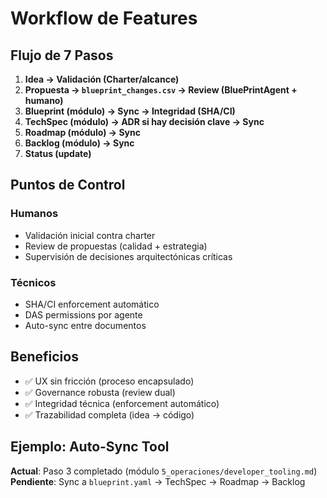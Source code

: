 # Workflow de Features

## Flujo de 7 Pasos

1. **Idea → Validación (Charter/alcance)**
2. **Propuesta → `blueprint_changes.csv` → Review (BluePrintAgent + humano)**
3. **Blueprint (módulo) → Sync → Integridad (SHA/CI)**
4. **TechSpec (módulo) → ADR si hay decisión clave → Sync**
5. **Roadmap (módulo) → Sync**
6. **Backlog (módulo) → Sync**
7. **Status (update)**

## Puntos de Control

### Humanos
- Validación inicial contra charter
- Review de propuestas (calidad + estrategia)
- Supervisión de decisiones arquitectónicas críticas

### Técnicos
- SHA/CI enforcement automático
- DAS permissions por agente
- Auto-sync entre documentos

## Beneficios

- ✅ UX sin fricción (proceso encapsulado)
- ✅ Governance robusta (review dual)
- ✅ Integridad técnica (enforcement automático)
- ✅ Trazabilidad completa (idea → código)

## Ejemplo: Auto-Sync Tool

**Actual**: Paso 3 completado (módulo `5_operaciones/developer_tooling.md`)
**Pendiente**: Sync a `blueprint.yaml` → TechSpec → Roadmap → Backlog